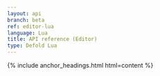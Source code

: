 ```yaml
---
layout: api
branch: beta
ref: editor-lua
language: Lua
title: API reference (Editor)
type: Defold Lua
---
```

{% include anchor_headings.html html=content %}